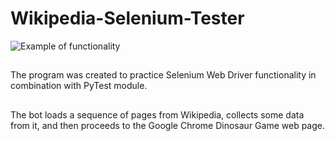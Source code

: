 # Wikipedia-Selenium-Tester
![Example of functionality](https://media.giphy.com/media/v1.Y2lkPTc5MGI3NjExMzQ3YTg3ZGI1ZDU5NjE1ODBiZmU1NTcyNDVkNWYwNWE5YzQ5ZDMyMiZjdD1n/YjPsRnu64KoLXtYUgK/giphy.gif)

##
The program was created to practice Selenium Web Driver functionality in combination with PyTest module. 

##
The bot loads a sequence of pages from Wikipedia, collects some data from it, and then proceeds to the Google Chrome Dinosaur Game web page.
